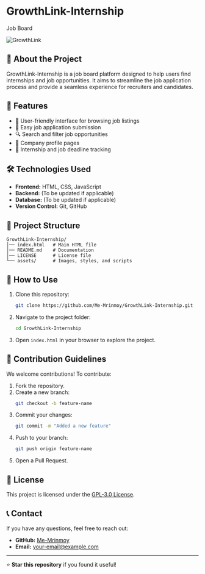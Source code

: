 # GrowthLink-Internship
Job Board

![GrowthLink](https://your-image-url.com) <!-- Add a relevant banner or logo here -->

## 📌 About the Project
GrowthLink-Internship is a job board platform designed to help users find internships and job opportunities. It aims to streamline the job application process and provide a seamless experience for recruiters and candidates.

## 🚀 Features
- 🌟 User-friendly interface for browsing job listings
- 📝 Easy job application submission
- 🔍 Search and filter job opportunities
- 🏢 Company profile pages
- 📅 Internship and job deadline tracking

## 🛠️ Technologies Used
- **Frontend:** HTML, CSS, JavaScript
- **Backend:** (To be updated if applicable)
- **Database:** (To be updated if applicable)
- **Version Control:** Git, GitHub

## 📂 Project Structure
```
GrowthLink-Internship/
│── index.html   # Main HTML file
│── README.md    # Documentation
│── LICENSE      # License file
└── assets/      # Images, styles, and scripts
```

## 🎯 How to Use
1. Clone this repository:
   ```bash
   git clone https://github.com/Me-Mrinmoy/GrowthLink-Internship.git
   ```
2. Navigate to the project folder:
   ```bash
   cd GrowthLink-Internship
   ```
3. Open `index.html` in your browser to explore the project.

## 🤝 Contribution Guidelines
We welcome contributions! To contribute:
1. Fork the repository.
2. Create a new branch:
   ```bash
   git checkout -b feature-name
   ```
3. Commit your changes:
   ```bash
   git commit -m "Added a new feature"
   ```
4. Push to your branch:
   ```bash
   git push origin feature-name
   ```
5. Open a Pull Request.

## 📜 License
This project is licensed under the [GPL-3.0 License](LICENSE).

## 📞 Contact
If you have any questions, feel free to reach out:
- **GitHub:** [Me-Mrinmoy](https://github.com/Me-Mrinmoy)
- **Email:** your-email@example.com <!-- Add your email if you want -->

---

⭐ **Star this repository** if you found it useful!

